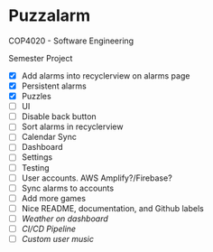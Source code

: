 # Puzzalarm

COP4020 - Software Engineering 

Semester Project

- [X] Add alarms into recyclerview on alarms page
- [X] Persistent alarms
- [X] Puzzles
- [ ] UI
- [ ] Disable back button
- [ ] Sort alarms in recyclerview
- [ ] Calendar Sync
- [ ] Dashboard
- [ ] Settings
- [ ] Testing
- [ ] User accounts. AWS Amplify?/Firebase?
- [ ] Sync alarms to accounts
- [ ] Add more games
- [ ] Nice README, documentation, and Github labels
- [ ] *Weather on dashboard*
- [ ] *CI/CD Pipeline*
- [ ] *Custom user music*
